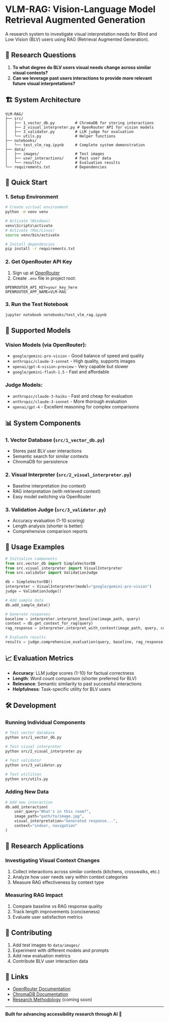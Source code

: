 # VLM-RAG: Vision-Language Model Retrieval Augmented Generation

A research system to investigate visual interpretation needs for Blind and Low Vision (BLV) users using RAG (Retrieval Augmented Generation).

## 🎯 Research Questions

1. **To what degree do BLV users visual needs change across similar visual contexts?**
2. **Can we leverage past users interactions to provide more relevant future visual interpretations?**

## 🏗️ System Architecture

```
VLM-RAG/
├── src/
│   ├── 1_vector_db.py         # ChromaDB for storing interactions
│   ├── 2_visual_interpreter.py # OpenRouter API for vision models
│   ├── 3_validator.py         # LLM judge for evaluation
│   └── utils.py               # Helper functions
├── notebooks/
│   └── test_vlm_rag.ipynb     # Complete system demonstration
├── data/
│   ├── images/                # Test images
│   ├── user_interactions/     # Past user data
│   └── results/               # Evaluation results
└── requirements.txt           # Dependencies
```

## 🚀 Quick Start

### 1. Setup Environment
```bash
# Create virtual environment
python -m venv venv

# Activate (Windows)
venv\Scripts\activate
# Activate (Mac/Linux)
source venv/bin/activate

# Install dependencies
pip install -r requirements.txt
```

### 2. Get OpenRouter API Key
1. Sign up at [OpenRouter](https://openrouter.ai/keys)
2. Create `.env` file in project root:
```env
OPENROUTER_API_KEY=your_key_here
OPENROUTER_APP_NAME=VLM-RAG
```

### 3. Run the Test Notebook
```bash
jupyter notebook notebooks/test_vlm_rag.ipynb
```

## 🤖 Supported Models

### Vision Models (via OpenRouter):
- `google/gemini-pro-vision` - Good balance of speed and quality
- `anthropic/claude-3-sonnet` - High quality, supports images  
- `openai/gpt-4-vision-preview` - Very capable but slower
- `google/gemini-flash-1.5` - Fast and affordable

### Judge Models:
- `anthropic/claude-3-haiku` - Fast and cheap for evaluation
- `anthropic/claude-3-sonnet` - More thorough evaluation
- `openai/gpt-4` - Excellent reasoning for complex comparisons

## 📊 System Components

### 1. Vector Database (`src/1_vector_db.py`)
- Stores past BLV user interactions
- Semantic search for similar contexts
- ChromaDB for persistence

### 2. Visual Interpreter (`src/2_visual_interpreter.py`)
- Baseline interpretation (no context)
- RAG interpretation (with retrieved context)
- Easy model switching via OpenRouter

### 3. Validation Judge (`src/3_validator.py`)
- Accuracy evaluation (1-10 scoring)
- Length analysis (shorter is better)
- Comprehensive comparison reports

## 🔬 Usage Examples

```python
# Initialize components
from src.vector_db import SimpleVectorDB
from src.visual_interpreter import VisualInterpreter
from src.validator import ValidationJudge

db = SimpleVectorDB()
interpreter = VisualInterpreter(model="google/gemini-pro-vision")
judge = ValidationJudge()

# Add sample data
db.add_sample_data()

# Generate responses
baseline = interpreter.interpret_baseline(image_path, query)
context = db.get_context_for_rag(query)
rag_response = interpreter.interpret_with_context(image_path, query, context)

# Evaluate results
results = judge.comprehensive_evaluation(query, baseline, rag_response)
```

## 📈 Evaluation Metrics

- **Accuracy**: LLM judge scores (1-10) for factual correctness
- **Length**: Word count comparison (shorter preferred for BLV)
- **Relevance**: Semantic similarity to past successful interactions
- **Helpfulness**: Task-specific utility for BLV users

## 🛠️ Development

### Running Individual Components
```bash
# Test vector database
python src/1_vector_db.py

# Test visual interpreter
python src/2_visual_interpreter.py

# Test validator
python src/3_validator.py

# Test utilities
python src/utils.py
```

### Adding New Data
```python
# Add new interaction
db.add_interaction(
    user_query="What's in this room?",
    image_path="path/to/image.jpg", 
    visual_interpretation="Generated response...",
    context="indoor, navigation"
)
```

## 📝 Research Applications

### Investigating Visual Context Changes
1. Collect interactions across similar contexts (kitchens, crosswalks, etc.)
2. Analyze how user needs vary within context categories
3. Measure RAG effectiveness by context type

### Measuring RAG Impact
1. Compare baseline vs RAG response quality
2. Track length improvements (conciseness)
3. Evaluate user satisfaction metrics

## 🤝 Contributing

1. Add test images to `data/images/`
2. Experiment with different models and prompts
3. Add new evaluation metrics
4. Contribute BLV user interaction data

## 🔗 Links

- [OpenRouter Documentation](https://openrouter.ai/docs)
- [ChromaDB Documentation](https://docs.trychroma.com/)
- [Research Methodology](docs/research_methodology.md) (coming soon)

---

**Built for advancing accessibility research through AI** 🌟
